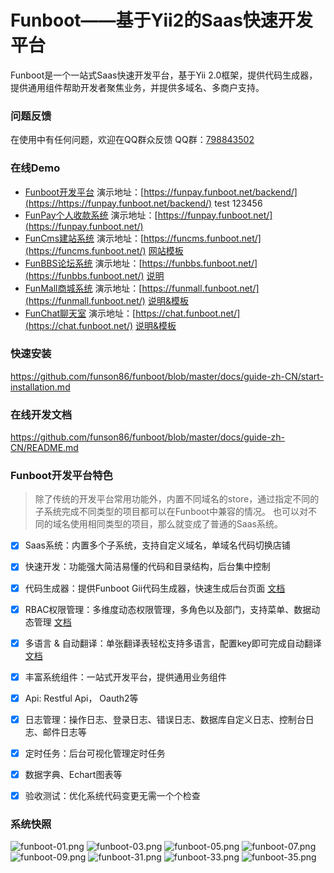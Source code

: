 
# Funboot——基于Yii2的Saas快速开发平台

Funboot是一个一站式Saas快速开发平台，基于Yii 2.0框架，提供代码生成器，提供通用组件帮助开发者聚焦业务，并提供多域名、多商户支持。

### 问题反馈

在使用中有任何问题，欢迎在QQ群众反馈 QQ群：[798843502](https://jq.qq.com/?_wv=1027&k=OZ8X3qjK)


### 在线Demo

* [Funboot开发平台](https://github.com/funson86/funboot) 演示地址：[https://funpay.funboot.net/backend/](https://https://funpay.funboot.net/backend/) test 123456
* [FunPay个人收款系统](https://github.com/funson86/funpay) 演示地址：[https://funpay.funboot.net/](https://funpay.funboot.net/)
* [FunCms建站系统](https://github.com/funson86/funcms) 演示地址：[https://funcms.funboot.net/](https://funcms.funboot.net/)  [网站模板](https://github.com/funson86/funcms)
* [FunBBS论坛系统](https://github.com/funson86/funbbs) 演示地址：[https://funbbs.funboot.net/](https://funbbs.funboot.net/)  [说明](https://github.com/funson86/funbbs)
* [FunMall商城系统](https://github.com/funson86/funbbs) 演示地址：[https://funmall.funboot.net/](https://funmall.funboot.net/)  [说明&模板](https://github.com/funson86/funmall)
* [FunChat聊天室](https://github.com/funson86/yii2-websocket) 演示地址：[https://chat.funboot.net/](https://chat.funboot.net/)  [说明&模板](https://github.com/funson86/yii2-websocket)


### 快速安装

https://github.com/funson86/funboot/blob/master/docs/guide-zh-CN/start-installation.md


### 在线开发文档

https://github.com/funson86/funboot/blob/master/docs/guide-zh-CN/README.md

### Funboot开发平台特色

> 除了传统的开发平台常用功能外，内置不同域名的store，通过指定不同的子系统完成不同类型的项目都可以在Funboot中兼容的情况。
> 也可以对不同的域名使用相同类型的项目，那么就变成了普通的Saas系统。

- [x] Saas系统：内置多个子系统，支持自定义域名，单域名代码切换店铺

- [x] 快速开发：功能强大简洁易懂的代码和目录结构，后台集中控制

- [x] 代码生成器：提供Funboot Gii代码生成器，快速生成后台页面 [文档](docs/guide-zh-CN/dev-gii.md)

- [x] RBAC权限管理：多维度动态权限管理，多角色以及部门，支持菜单、数据动态管理 [文档](docs/guide-zh-CN/dev-rbac.md)

- [x] 多语言 & 自动翻译：单张翻译表轻松支持多语言，配置key即可完成自动翻译 [文档](docs/guide-zh-CN/dev-lang.md)

- [x] 丰富系统组件：一站式开发平台，提供通用业务组件

- [x] Api: Restful Api， Oauth2等

- [x] 日志管理：操作日志、登录日志、错误日志、数据库自定义日志、控制台日志、邮件日志等

- [x] 定时任务：后台可视化管理定时任务

- [x] 数据字典、Echart图表等

- [x] 验收测试：优化系统代码变更无需一个个检查


### 系统快照

![funboot-01.png](https://i.loli.net/2021/09/27/65SqdB71gAuWtPU.png)
![funboot-03.png](https://i.loli.net/2021/09/27/gxWGJzbOXLK7y4V.png)
![funboot-05.png](https://i.loli.net/2021/09/27/5YJzOGb9vHQEreh.png)
![funboot-07.png](https://i.loli.net/2021/09/27/OPW1XlALSK3tVNe.png)
![funboot-09.png](https://i.loli.net/2021/09/27/gSUQn5rt4zCNZIE.png)
![funboot-31.png](https://i.loli.net/2021/09/27/AndQEaqCb3PsKFp.png)
![funboot-33.png](https://i.loli.net/2021/09/27/UXwekmHFM8ATsnW.png)
![funboot-35.png](https://i.loli.net/2021/09/27/1gEOw6idfTL9e87.png)
